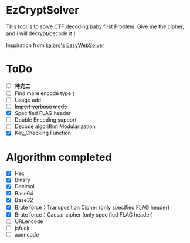 # EzCryptSolver

This tool is to solve CTF decoding baby first Problem.
Give me the cipher, and i will decrypt/decode it！

Inspiration from [kaibro's EasyWebSolver](https://github.com/w181496/EasySolver)

# ToDo

- [ ] **待完工**
- [ ] Find more encode type！
- [ ] Usage add
- [ ] ~~Import verbose mode~~
- [x] Specified FLAG header
- [ ] ~~Double Encoding support~~
- [ ] Decode algorithm Modularization
- [x] Key_Checking Function

# Algorithm completed

- [x] Hex
- [x] Binary
- [x] Decimal
- [x] Base64
- [x] Base32
- [x] Brute force：Transposition Cipher (only specified FLAG header)
- [x] Brute force：Caesar cipher (only specified FLAG header)
- [ ] URLencode
- [ ] jsfuck
- [ ] aaencode
